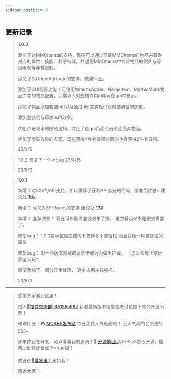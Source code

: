 ```yaml
---
sidebar_position: 6
---
```


## 更新记录



> **1.0.3**
>
> 添加了对MMOItems的支持，现在可以通过穿戴MMOItems的物品来获得对应的属性、技能、粒子特效，并适配MMOItems中检验物品的耐久与等级限制等穿戴限制。
>
> 添加了对OriginAttribute的支持，效果同上。
>
> 添加了GUI配置功能：可使用如ItemsAdder、NeigeItem、MythicMobs物品库中的物品配置，只需填入对应插件内id即可在gui中显示。
>
>
>
> 添加了物品添加套装nbt以及通过nbt来实现识别套装装备的逻辑。
>
> 添加套装给与药水buff效果。
>
>
>
> 优化点击频率的限制逻辑、防止了在gui页面点击外面丢弃物品。
>
> 优化了套装效果的实现，现在获得4件套效果的同时也会获得2件套效果。
>
> 23/9/9

> 1.0.2 修复了一个小bug 23/8/15
> 
> 23/8/2

> **1.0.1**
>
> 新增：对SX2的API支持，所以重写了获取API部分的代码，精准而优雅~ 建议处:[16#](https://www.mcbbs.net/forum.php?mod=redirect&goto=findpost&ptid=1459332&pid=28793466)
>
> 新增： 添加对ZF-Runes的支持 建议处:[13#](https://www.mcbbs.net/forum.php?mod=redirect&goto=findpost&ptid=1459332&pid=28788683)
>
> 新增： 套装效果！ 现在可以配置套装效果了捏。 虽然看起来不是很完善罢了。
>
> 修复bug： 1.0.0实际数据库结构不支持多个装备栏 而且只给一种装备栏的属性
>
> 修复bug： 对一些版本隐藏的恶意卡服行为做出拦截。 （怎么会有正常玩家这么玩?
>
> 顺便添加了一部分异步处理， 更少占用主线程捏。
>
> 23/8/2


---

> 感谢大家看到这里！
>
> 进入🔮[插件交流群: 851355982](https://qm.qq.com/cgi-bin/qm/qr?_wv=1027&k=SY19EvEiFZvqx_mwGSvYn5N-NkgoiqBd&authKey=ch4cQrooW0WGSG9IlomgJH43qyhE8W8alImhOM%2FUbhcTSTb7f1nH%2Fq5k7KlhRhX8&noverify=0&group_code=851355982)  获取最新版本信息或者讨论接下来的开发问题！
>
> 球球评分！🎮  [MCBBS发布贴](https://www.mcbbs.net/thread-1459332-1-1.html) 每日免费人气砸我吧！ 没人气真的会断更的555~
>
> 如果你正在开发，可以看看我的源码！📒 [开源地址~](https://github.com/xgpjun/XgpEquipmentSlot)以GPLv3协议开源，能帮助到你还请点个⭐star捏！
>
> 或者在🔋[爱发电](https://afdian.net/a/xgp666)上支持我！
>
> 感谢大家！



